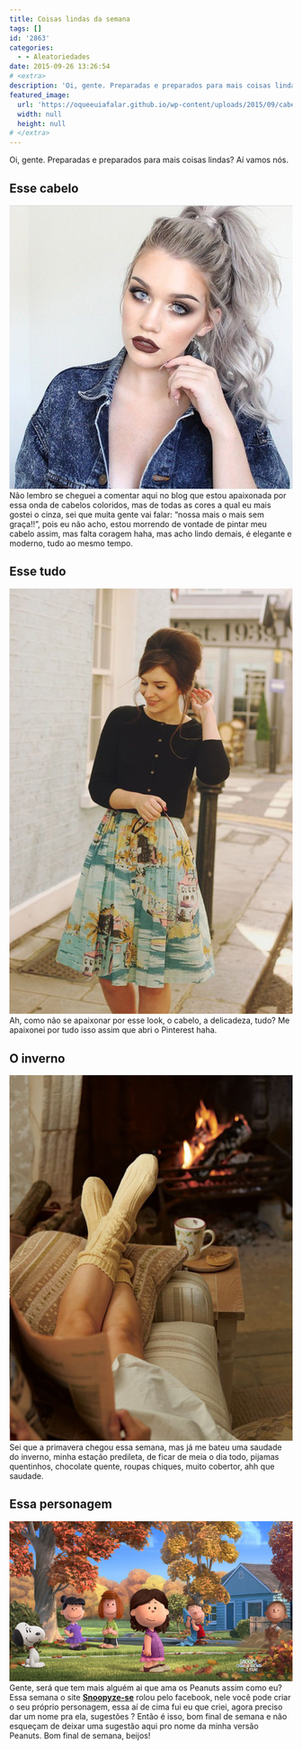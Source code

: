 ```yaml
---
title: Coisas lindas da semana
tags: []
id: '2863'
categories:
  - - Aleatoriedades
date: 2015-09-26 13:26:54
# <extra>
description: 'Oi, gente. Preparadas e preparados para mais coisas lindas? Aí vamos nós. Esse cabelo Não lembro se cheguei a comentar aqui no blog que estou apaixonada por essa onda de cabelos coloridos, mas de todas as cores a qual eu mais gostei o cinza, sei que muita gente vai falar: “nossa mais o mais sem graça!!”, pois eu não acho, estou morrendo de vontade de pintar meu cabelo assim, mas falta coragem haha, mas acho lindo demais, é elegante e moderno, tudo ao mesmo tempo. Esse tudo Ah, como não se apaixonar por esse look, o cabelo, a delicadeza, tudo? Me apaixonei por tudo isso assim que abri o Pinterest haha. O inverno Sei que a primavera chegou essa semana, mas já me bateu uma saudade do inverno, minha estação predileta, de ficar de meia o dia todo, pijamas quentinhos, &hellip;'
featured_image: 
  url: 'https://oqueeuiafalar.github.io/wp-content/uploads/2015/09/cabelo-cinza.jpg'
  width: null
  height: null
# </extra>
---
```


Oi, gente. Preparadas e preparados para mais coisas lindas? Aí vamos nós.

## Esse cabelo

[![cabelo cinza platinado ](/wp-content/uploads/2015/09/cabelo-cinza.jpg)](/wp-content/uploads/2015/09/cabelo-cinza.jpg) Não lembro se cheguei a comentar aqui no blog que estou apaixonada por essa onda de cabelos coloridos, mas de todas as cores a qual eu mais gostei o cinza, sei que muita gente vai falar: “nossa mais o mais sem graça!!”, pois eu não acho, estou morrendo de vontade de pintar meu cabelo assim, mas falta coragem haha, mas acho lindo demais, é elegante e moderno, tudo ao mesmo tempo.

## Esse tudo

[![saia midi estampada](/wp-content/uploads/2015/09/saia-midi-estampada-683x1024.jpg)](/wp-content/uploads/2015/09/saia-midi-estampada.jpg) Ah, como não se apaixonar por esse look, o cabelo, a delicadeza, tudo? Me apaixonei por tudo isso assim que abri o Pinterest haha.

## O inverno

[![inverno, lareira, café](/wp-content/uploads/2015/09/2ed1375fc32ec568ea5542280b6cbedd.jpg)](/wp-content/uploads/2015/09/2ed1375fc32ec568ea5542280b6cbedd.jpg) Sei que a primavera chegou essa semana, mas já me bateu uma saudade do inverno, minha estação predileta, de ficar de meia o dia todo, pijamas quentinhos, chocolate quente, roupas chiques, muito cobertor, ahh que saudade.

## Essa personagem

[![wallpaper snoopy](/wp-content/uploads/2015/09/wallpaper-1442972842.jpg)](/wp-content/uploads/2015/09/wallpaper-1442972842.jpg) Gente, será que tem mais alguém ai que ama os Peanuts assim como eu? Essa semana o site **[Snoopyze-se](http://www.peanutizeme.com/)** rolou pelo facebook, nele você pode criar o seu próprio personagem, essa aí de cima fui eu que criei, agora preciso dar um nome pra ela, sugestões ? Então é isso, bom final de semana e não esqueçam de deixar uma sugestão aqui pro nome da minha versão Peanuts. Bom final de semana, beijos!
